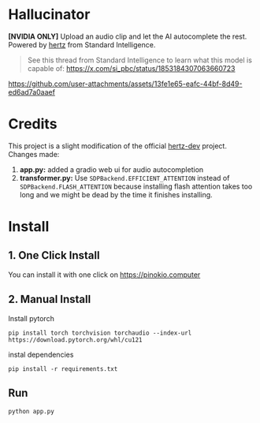 # Hallucinator

**[NVIDIA ONLY]** Upload an audio clip and let the AI autocomplete the rest. Powered by [hertz](https://github.com/Standard-Intelligence/hertz-dev) from Standard Intelligence.

> See this thread from Standard Intelligence to learn what this model is capable of: https://x.com/si_pbc/status/1853184307063660723


https://github.com/user-attachments/assets/13fe1e65-eafc-44bf-8d49-ed6ad7a0aaef


# Credits

This project is a slight modification of the official [hertz-dev](https://github.com/Standard-Intelligence/hertz-dev) project. Changes made:

1. **app.py:** added a gradio web ui for audio autocompletion
2. **transformer.py:** Use `SDPBackend.EFFICIENT_ATTENTION` instead of `SDPBackend.FLASH_ATTENTION` because installing flash attention takes too long and we might be dead by the time it finishes installing.


# Install

## 1. One Click Install

You can install it with one click on https://pinokio.computer

## 2. Manual Install

Install pytorch

```
pip install torch torchvision torchaudio --index-url https://download.pytorch.org/whl/cu121
```

instal dependencies

```
pip install -r requirements.txt
```

## Run

```
python app.py
```
